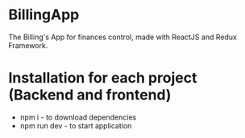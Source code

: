 # BillingApp
The Billing's App for finances control, made with ReactJS and Redux Framework.

# Installation for each project (Backend and frontend)
- npm i - to download dependencies
- npm run dev - to start application
